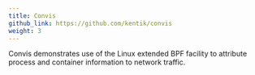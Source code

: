 ```yaml
---
title: Convis
github_link: https://github.com/kentik/convis
weight: 3
---
```

Convis demonstrates use of the Linux extended BPF facility to attribute process and container information to network traffic.
